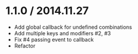# 1.1.0 / 2014.11.27

  * Add global callback for undefined combinations
  * Add multiple keys and modifiers #2, #3
  * Fix #4 passing event to callback
  * Refactor

